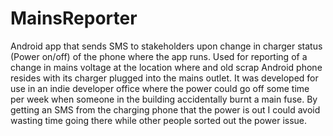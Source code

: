 # MainsReporter
Android app that sends SMS to stakeholders upon change in charger status (Power on/off)
of the phone where the app runs.
Used for reporting of a change in mains voltage at the location where and old scrap Android phone resides
with its charger plugged into the mains outlet.  It was developed for use in an indie developer office
where the power could go off some time per week when someone in the building accidentally burnt a main fuse. By getting an SMS from the charging phone that the power is out I could avoid wasting time going there while other people sorted out the power issue.
